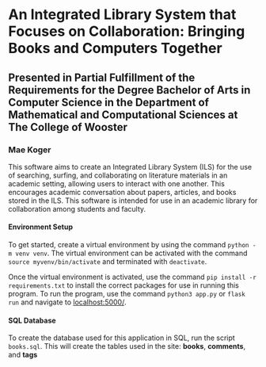 # An Integrated Library System that Focuses on Collaboration: Bringing Books and Computers Together

## Presented in Partial Fulfillment of the Requirements for the Degree Bachelor of Arts in Computer Science in the Department of Mathematical and Computational Sciences at The College of Wooster

### Mae Koger

This software aims to create an Integrated Library System (ILS) for the use of searching, surfing, and collaborating on literature materials in an academic setting, allowing users to interact with one another. This encourages academic conversation about papers, articles, and books stored in the ILS. This software is intended for use in an academic library for collaboration among students and faculty. 

#### Environment Setup

To get started, create a virtual environment by using the command ```python -m venv venv```. The virtual environment can be activated with the command ```source myvenv/bin/activate``` and terminated with ```deactivate```.

Once the virtual environment is activated, use the command ```pip install -r requirements.txt``` to install the correct packages for use in running this program. To run the program, use the command ```python3 app.py``` or ```flask run``` and navigate to <localhost:5000/>.

#### SQL Database

To create the database used for this application in SQL, run the script ```books.sql```. This will create the tables used in the site: **books**, **comments**, and **tags**